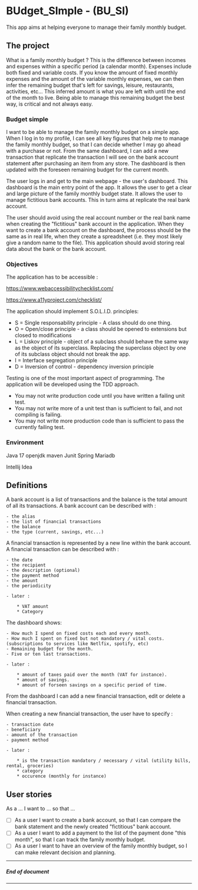 # BUdget_SImple - (BU_SI)

This app aims at helping everyone to manage their family monthly budget.


## The project

What is a family monthly budget ?
This is the difference between incomes and expenses within a specific period (a calendar month).
Expenses include both fixed and variable costs.
If you know the amount of fixed monthly expenses and the amount of the variable monthly expenses, we can then infer the remaining budget that's left for savings, leisure, restaurants, activities, etc...
This inferred amount is what you are left with until the end of the month to live.
Being able to manage this remaining budget the best way, is critical and not always easy.

### Budget simple

I want to be able to manage the family monthly budget on a simple app.
When I log in to my profile, I can see all key figures that help me to manage the family monthly budget, so that I can decide whether I may go ahead with a purchase or not.
From the same dashboard, I can add a new transaction that replicate the transaction I will see on the bank account statement after purchasing an item from any store.
The dashboard is then updated with the foreseen remaining budget for the current month.

The user logs in and get to the main webpage - the user's dashboard.
This dashboard is the main entry point of the app.
It allows the user to get a clear and large picture of the family monthly budget state.
It allows the user to manage fictitious bank accounts. This in turn aims at replicate the real bank account.

The user should avoid using the real account number or the real bank name when creating the "fictitious" bank account in the application.
When they want to create a bank account on the dashboard, the process should be the same as in real life, when they create a spreadsheet (i.e. they most likely give a random name to the file).
This application should avoid storing real data about the bank or the bank account.

### Objectives

The application has to be accessible :

https://www.webaccessibilitychecklist.com/

https://www.a11yproject.com/checklist/


The application should implement S.O.L.I.D. principles:

- S = Single responsability principle - A class should do one thing.
- O = Open/close principle - a class should be opened to extensions but closed to modifications
- L = Liskov principle - object of a subclass should behave the same way as the object of its superclass. Replacing the superclass object by one of its subclass object should not break the app.
- I = Interface segregation principle
- D = Inversion of control - dependency inversion principle


Testing is one of the most important aspect of programming.
The application will be developed using the TDD approach.

- You may not write production code until you have written a failing unit test.
- You may not write more of a unit test than is sufficient to fail, and not compiling is failing.
- You may not write more production code than is sufficient to pass the currently failing test.


### Environment

Java 17 openjdk
maven
Junit
Spring
Mariadb

Intellij Idea


## Definitions

A bank account is a list of transactions and the balance is the total amount of all its transactions.
A bank account can be described with :

    - the alias
    - the list of financial transactions
    - the balance
    - the type (current, savings, etc...)

A financial transaction is represented by a new line within the bank account.
A financial transaction can be described with :

	- the date
	- the recipient
    - the description (optional)
	- the payment method
	- the amount
	- the periodicity
	
	- later :
	
		* VAT amount
		* Category

The dashboard shows:

	- How much I spend on fixed costs each and every month.
	- How much I spent on fixed but not mandatory / vital costs. (subscriptions to services like Netlfix, spotify, etc)
	- Remaining budget for the month.
	- Five or ten last transactions.
	
	- later :
	
		* amount of taxes paid over the month (VAT for instance).
		* amount of savings.
		* amount of forseen savings on a specific period of time.

From the dashboard I can add a new financial transaction, edit or delete a financial transaction.

When creating a new financial transaction, the user have to specify :

	- transaction date
	- beneficiary
	- amount of the transaction
	- payment method
	
	- later : 
		
		* is the transaction mandatory / necessary / vital (utility bills, rental, groceries)
		* category
		* occurence (monthly for instance)


## User stories

As a ... I want to ... so that ...

- [ ] As a user I want to create a bank account, so that I can compare the bank statement and the newly created "fictitious" bank account.
- [ ] As a user I want to add a payment to the list of the payment done "this month", so that I can track the family monthly budget.
- [ ] As a user I want to have an overview of the family monthly budget, so I can make relevant decision and planning.

---

##### *End of document*

---

